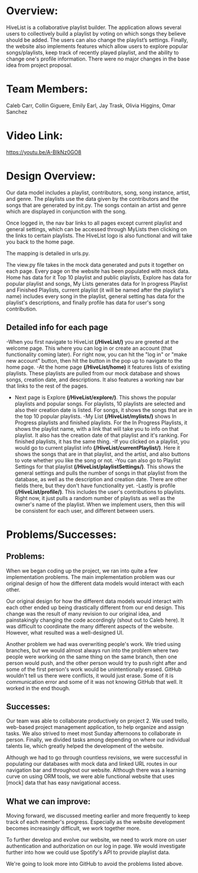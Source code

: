 ﻿# Overview:HiveList is a collaborative playlist builder. The application allows several users to collectively build a playlist by voting on which songs they believe should be added. The users can also change the playlist’s settings. Finally, the website also implements features which allow users to explore popular songs/playlists, keep track of recently played playlist, and the ability to change one's profile information. There were no major changes in the base idea from project proposal.# Team Members: Caleb Carr, Collin Giguere, Emily Earl, Jay Trask, Olivia Higgins, Omar Sanchez# Video Link:https://youtu.be/A-BIkNz0GO8# Design Overview:Our data model includes a playlist, contributors, song, song instance, artist, and genre. The playlists use the data given by the contributors and the songs that are generated by init.py. The songs contain an artist and genre which are displayed in conjunction with the song.Once logged in, the nav bar links to all pages except current playlist and general settings, which can be accessed through MyLists then clicking on the links to certain playlists. The HiveList logo is also functional and will take you back to the home page. The mapping is detailed in urls.py.The view.py file takes in the mock data generated and puts it together on each page. Every page on the website has been populated with mock data. Home has data for it Top 10 playlist and public playlists, Explore has data for popular playlist and songs, My Lists generates data for In progress Playlist and Finished Playlists, current playlist (it will be named after the playlist's name) includes every song in the playlist, general setting has data for the playlist's descriptions, and finally profile has data for user's song contribution.## Detailed info for each page-When you first navigate to HiveList **(/HiveList/)** you are greeted at the welcome page. This where you can log in or create an account (that functionality coming later). For right now, you can hit the "log in" or "make new account" button, then hit the button in the pop up to navigate to the home page. -At the home page **(/HiveList/home)** it features lists of existing playlists. These playlists are pulled from our mock database and shows songs, creation date, and descriptions. It also features a working nav bar that links to the rest of the pages.- Next page is Explore **(/HiveList/explore/)**. This shows the popular playlists and popular songs. For playlists, 10 playlists are selected and also their creation date is listed. For songs, it shows the songs that are in the top 10 popular playlists.-My List **(/HiveList/mylists/)** shows In Progress playlists and finished playlists. For the In Progress Playlists, it shows the playlist name, with a link that will take you to info on that playlist. It also has the creation date of that playlist and it's ranking. For finished playlists, it has the same thing.-If you clicked on a playlist, you would go to current playlist info **(/HiveList/currentPlaylist/)**. Here it shows the songs that are in that playlist, and the artist, and also buttons to vote whether you like the song or not. -You can also go to Playlist Settings for that playlist **(/HiveList/playlistSettings/)**. This shows the general settings and pulls the number of songs in that playlist from the database, as well as the description and creation date. There are other fields there, but they don't have functionality yet. -Lastly is profile **(/HiveList/profile/)**. This includes the user's contributions to playlists. Right now, it just pulls a random number of playlists as well as the owner's name of the playlist. When we implement users, then this will be consistent for each user, and different between users.# Problems/Successes:## Problems:When we began coding up the project, we ran into quite a few implementation problems. The main implementation problem was our original design of how the different data models would interact with each other. Our original design for how the different data models would interact with each other ended up being drastically different from our end design. This change was the result of many revision to our original idea, and painstakingly changing the code accordingly (shout out to Caleb here). It was difficult to coordinate the many different aspects of the website. However, what resulted was a well-designed UI. Another problem we had was overwriting people's work. We tried using branches, but we would almost always run into the problem where two people were working on the same thing on the same branch, then one person would push, and the other person would try to push right after and some of the first person's work would be unintentionally erased. GitHub wouldn't tell us there were conflicts, it would just erase. Some of it is communication error and some of it was not knowing GitHub that well. It worked in the end though. ## Successes:Our team was able to collaborate productively on project 2. We used trello, web-based project management application, to help organize and assign tasks. We also strived to meet most Sunday afternoons to collaborate in person. Finally, we divided tasks among depending on where our individual talents lie, which greatly helped the development of the website. Although we had to go through countless revisions, we were successful in populating our databases with mock data and linked URL routes in our navigation bar and throughout our website. Although there was a learning curve on using ORM tools, we were able functional website that uses [mock] data that has easy navigational access.## What we can improve:Moving forward, we discussed meeting earlier and more frequently to keep track of each member's progress. Especially as the website development becomes increasingly difficult, we work together more. To further develop and evolve our website, we need to work more on user authentication and authorization on our log in page. We would investigate further into how we could use Spotify's API to provide playlist data.We're going to look more into GitHub to avoid the problems listed above.